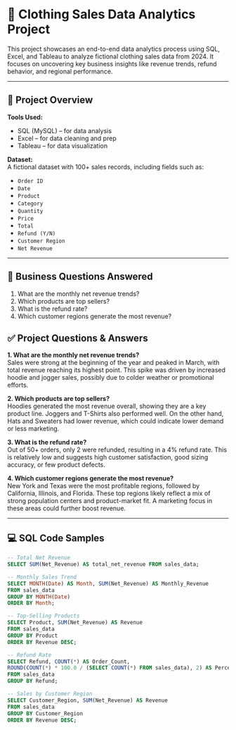 # 🧵 Clothing Sales Data Analytics Project

This project showcases an end-to-end data analytics process using SQL, Excel, and Tableau to analyze fictional clothing sales data from 2024. It focuses on uncovering key business insights like revenue trends, refund behavior, and regional performance.

---

## 📁 Project Overview

**Tools Used:**  
- SQL (MySQL) – for data analysis  
- Excel – for data cleaning and prep  
- Tableau – for data visualization  

**Dataset:**  
A fictional dataset with 100+ sales records, including fields such as:
- `Order ID`
- `Date`
- `Product`
- `Category`
- `Quantity`
- `Price`
- `Total`
- `Refund (Y/N)`
- `Customer Region`
- `Net Revenue`

---

## 🧪 Business Questions Answered

1. What are the monthly net revenue trends?
2. Which products are top sellers?
3. What is the refund rate?
4. Which customer regions generate the most revenue?

## ✅ Project Questions & Answers

**1. What are the monthly net revenue trends?**  
Sales were strong at the beginning of the year and peaked in March, with total revenue reaching its highest point. This spike was driven by increased hoodie and jogger sales, possibly due to colder weather or promotional efforts.

**2. Which products are top sellers?**  
Hoodies generated the most revenue overall, showing they are a key product line. Joggers and T-Shirts also performed well. On the other hand, Hats and Sweaters had lower revenue, which could indicate lower demand or less marketing.

**3. What is the refund rate?**  
Out of 50+ orders, only 2 were refunded, resulting in a 4% refund rate. This is relatively low and suggests high customer satisfaction, good sizing accuracy, or few product defects.

**4. Which customer regions generate the most revenue?**  
New York and Texas were the most profitable regions, followed by California, Illinois, and Florida. These top regions likely reflect a mix of strong population centers and product-market fit. A marketing focus in 
these areas could further boost revenue.

---

## 💻 SQL Code Samples

```sql
-- Total Net Revenue
SELECT SUM(Net_Revenue) AS total_net_revenue FROM sales_data;

-- Monthly Sales Trend
SELECT MONTH(Date) AS Month, SUM(Net_Revenue) AS Monthly_Revenue
FROM sales_data
GROUP BY MONTH(Date)
ORDER BY Month;

-- Top-Selling Products
SELECT Product, SUM(Net_Revenue) AS Revenue
FROM sales_data
GROUP BY Product
ORDER BY Revenue DESC;

-- Refund Rate
SELECT Refund, COUNT(*) AS Order_Count,
ROUND(COUNT(*) * 100.0 / (SELECT COUNT(*) FROM sales_data), 2) AS Percentage
FROM sales_data
GROUP BY Refund;

-- Sales by Customer Region
SELECT Customer_Region, SUM(Net_Revenue) AS Revenue
FROM sales_data
GROUP BY Customer_Region
ORDER BY Revenue DESC;
